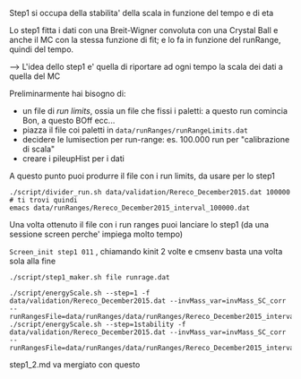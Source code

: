 Step1 si occupa della stabilita' della scala in funzione del tempo e di eta

Lo step1 fitta i dati con una Breit-Wigner convoluta con una Crystal Ball e anche il MC con la stessa funzione di fit;
e lo fa in funzione del runRange, quindi del tempo.

--> L'idea dello step1 e' quella di riportare ad ogni tempo la scala dei dati a quella del MC

Preliminarmente hai bisogno di:
* un file di *run limits*, ossia un file che fissi i paletti: a questo run comincia Bon, a questo BOff ecc...
* piazza il file coi paletti in `data/runRanges/runRangeLimits.dat`
* decidere le lumisection per run-range: es. 100.000 run per "calibrazione di scala"
* creare i pileupHist per i dati

A questo punto puoi produrre il file con i run limits, da usare per lo step1

```
./script/divider_run.sh data/validation/Rereco_December2015.dat 100000
# ti trovi quindi
emacs data/runRanges/Rereco_December2015_interval_100000.dat
```
Una volta ottenuto il file con i run ranges puoi lanciare lo step1 (da una sessione screen perche' impiega molto tempo)

`Screen_init step1 011`
, chiamando kinit 2 volte e cmsenv basta una volta sola alla fine
```
./script/step1_maker.sh file runrage.dat
```

```
./script/energyScale.sh --step=1 -f data/validation/Rereco_December2015.dat --invMass_var=invMass_SC_corr --runRangesFile=data/runRanges/data/runRanges/Rereco_December2015_interval_100000.dat
./script/energyScale.sh --step=1stability -f data/validation/Rereco_December2015.dat --invMass_var=invMass_SC_corr --runRangesFile=data/runRanges/data/runRanges/Rereco_December2015_interval_100000.dat
```



step1_2.md va mergiato con questo
